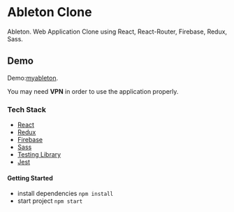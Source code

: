 # Ableton Clone

Ableton. Web Application Clone using React, React-Router, Firebase, Redux, Sass.

## Demo

Demo:[myableton](https://myableton.netlify.app).

You may need **VPN** in order to use the application properly.

### Tech Stack

- [React](https://github.com/facebook/react)
- [Redux](https://github.com/reduxjs/redux)
- [Firebase](https://firebase.google.com/)
- [Sass](https://github.com/sass)
- [Testing Library](https://github.com/testing-library)
- [Jest](https://github.com/facebook/jest)

#### Getting Started

- install dependencies `npm install`
- start project `npm start`
